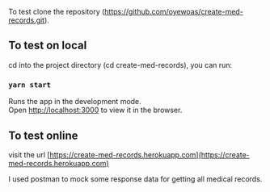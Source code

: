 To test clone the repository (https://github.com/oyewoas/create-med-records.git).

## To test on local

cd into the project directory (cd create-med-records), you can run:

### `yarn start`

Runs the app in the development mode.<br />
Open [http://localhost:3000](http://localhost:3000) to view it in the browser.

## To test online

visit the url [https://create-med-records.herokuapp.com](https://create-med-records.herokuapp.com)

I used postman to mock some response data for getting all medical records.